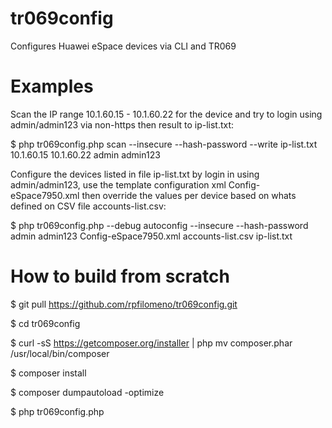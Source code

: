 tr069config
===========

Configures Huawei eSpace devices via CLI and TR069

Examples
========

Scan the IP range 10.1.60.15 - 10.1.60.22 for the device and try to login using admin/admin123 via non-https then result to ip-list.txt:

$ php tr069config.php scan --insecure --hash-password --write ip-list.txt 10.1.60.15 10.1.60.22 admin admin123

Configure the devices listed in file ip-list.txt by login in using admin/admin123, use the template configuration xml Config-eSpace7950.xml then override the values per device based on whats defined on CSV file accounts-list.csv:

$ php tr069config.php --debug autoconfig --insecure --hash-password admin admin123 Config-eSpace7950.xml accounts-list.csv ip-list.txt

How to build from scratch
=========================

$ git pull https://github.com/rpfilomeno/tr069config.git

$ cd tr069config

$ curl -sS https://getcomposer.org/installer | php mv composer.phar /usr/local/bin/composer

$ composer install

$ composer dumpautoload -optimize

$ php tr069config.php
